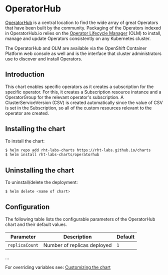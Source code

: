 
# OperatorHub

[OperatorHub](https://operatorhub.io/) is a central location to find the wide array of great Operators that have been built by the community. Packaging of the Operators indexed in OperatorHub.io relies on the  [Operator Lifecycle Manager](https://github.com/operator-framework/operator-lifecycle-manager) (OLM) to install, manage and update Operators consistently on any Kubernetes cluster.

The OperatorHub and OLM are available via the OpenShift Container Platform web console as well and is the interface that cluster administrators use to discover and install Operators.

## Introduction

This chart enables specific operators as it creates a subscription for the specific operator. For this, it creates a Subscription resource instance and a OperatorGroup for the relevant operator's subscription. A ClusterServiceVersion (CSV) is created automatically since the value of CSV is set in the Subscription, so all of the custom resources relevant to the operator are created.


## Installing the chart

To install the chart:

```bash
$ helm repo add rht-labs-charts https://rht-labs.github.io/charts
$ helm install rht-labs-charts/operatorhub
```

## Uninstalling the chart

To uninstall/delete the deployment:

```bash
$ helm delete <name of chart>
```

## Configuration

The following table lists the configurable parameters of the OperatorHub chart and their default values.

| Parameter                             | Description                                                                  | Default                                        |
| ------------------------------------- | ---------------------------------------------------------------------------- | ---------------------------------------------- |
| `replicaCount`                        | Number of replicas deployed                                                  | `1`                                            |
...

For overriding variables see: [Customizing the chart](https://docs.helm.sh/using_helm/#customizing-the-chart-before-installing)

<!--stackedit_data:
eyJoaXN0b3J5IjpbLTIwNTc1Njc5NTYsLTEyODgzMTM2NzMsMz
QzMzM3Njg3XX0=
-->